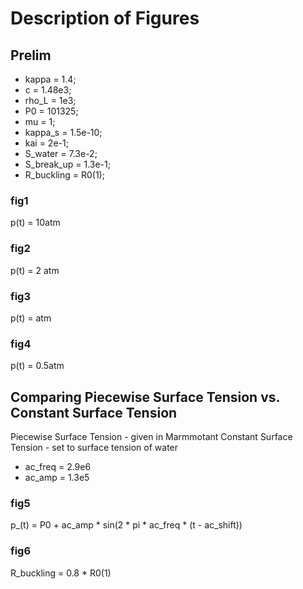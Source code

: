 # Description of Figures

## Prelim

- kappa = 1.4;           
- c = 1.48e3;             
- rho_L = 1e3;           
- P0 = 101325;            
- mu = 1;                
- kappa_s = 1.5e-10;     
- kai = 2e-1;            
- S_water = 7.3e-2;     
- S_break_up = 1.3e-1;    
- R_buckling = R0(1);     

### fig1

p(t) = 10atm

### fig2

p(t) = 2 atm

### fig3

p(t) = atm

### fig4

p(t) = 0.5atm


## Comparing Piecewise Surface Tension vs. Constant Surface Tension

Piecewise Surface Tension - given in Marmmotant
Constant Surface Tension - set to surface tension of water

- ac_freq = 2.9e6        
- ac_amp = 1.3e5  

### fig5

p_(t) = P0 + ac_amp * sin(2 * pi * ac_freq * (t - ac_shift))

### fig6

R_buckling =  0.8 * R0(1)